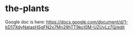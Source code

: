 # the-plants

Google doc is here: https://docs.google.com/document/d/1-kD17XdyNatasHSgFN2x7Mn29hTT9kcI0M-UZUyLz7Q/edit
